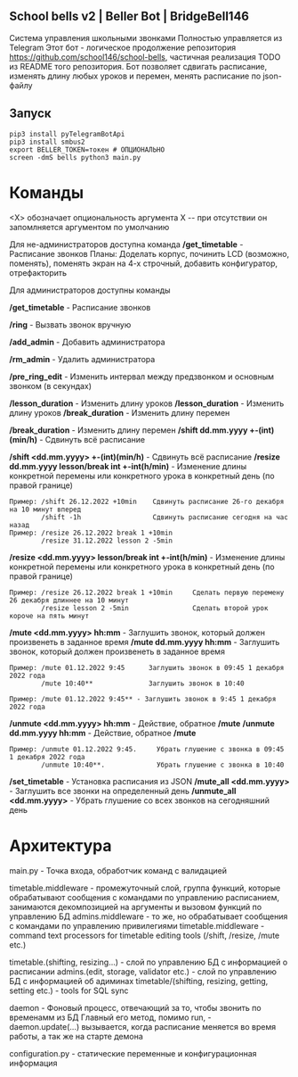 ## School bells v2 | Beller Bot | BridgeBell146

Система управления школьными звонками
Полностью управляется из Telegram
Этот бот - логическое продолжение репозитория https://github.com/school146/school-bells, частичная реализация TODO из README того репозитория. Бот позволяет сдвигать расписание, изменять длину любых уроков и перемен, менять расписание по json-файлу

## Запуск

```git clone https://github.com/school146/school-bells-v2/
pip3 install pyTelegramBotApi
pip3 install smbus2
export BELLER_TOKEN=токен # ОПЦИОНАЛЬНО
screen -dmS bells python3 main.py
```
# Команды

<Х> обозначает опциональность аргумента Х -- при отсутствии он запомлняется аргументом по умолчанию

Для не-администраторов доступна команда
**/get_timetable** - Расписание звонков 
Планы: Доделать корпус, починить LCD (возможно, поменять), поменять экран на 4-х строчный, добавить конфигуратор, отрефакторить

Для администраторов доступны команды

**/get_timetable** - Расписание звонков 

**/ring** - Вызвать звонок вручную

**/add_admin** - Добавить администратора

**/rm_admin** - Удалить администратора

**/pre_ring_edit** - Изменить интервал между предзвонком и основным звонком (в секундах)

**/lesson_duration** - Изменить длину уроков
**/lesson_duration** - Изменить длину уроков
**/break_duration** - Изменить длину перемен

**/break_duration** - Изменить длину перемен
**/shift dd.mm.yyyy +-(int)(min/h)** - Сдвинуть всё расписание

**/shift <dd.mm.yyyy> +-(int)(min/h)** - Сдвинуть всё расписание
**/resize dd.mm.yyyy lesson/break int +-int(h/min)** - Изменение длины конкретной перемены или конкретного урока в конкретный день (по правой границе)

    Пример: /shift 26.12.2022 +10min    Сдвинуть расписание 26-го декабря на 10 минут вперед 
            /shift -1h                  Сдвинуть расписание сегодня на час назад
    Пример: /resize 26.12.2022 break 1 +10min
            /resize 31.12.2022 lesson 2 -5min

**/resize <dd.mm.yyyy> lesson/break int +-int(h/min)** - Изменение длины конкретной перемены или конкретного урока в конкретный день (по правой границе)

    Пример: /resize 26.12.2022 break 1 +10min     Сделать первую перемену 26 декабря длиннее на 10 минут   
            /resize lesson 2 -5min                Сделать второй урок короче на пять минут

**/mute <dd.mm.yyyy> hh:mm** - Заглушить звонок, который должен произвенеть в заданное время
**/mute dd.mm.yyyy hh:mm** - Заглушить звонок, который должен произвенеть в заданное время

    Пример: /mute 01.12.2022 9:45      Заглушить звонок в 09:45 1 декабря 2022 года
            /mute 10:40**              Заглушить звонок в 10:40   

    Пример: /mute 01.12.2022 9:45** - Заглушить звонок в 9:45 1 декабря 2022 года

**/unmute <dd.mm.yyyy> hh:mm** - Действие, обратное **/mute**
**/unmute dd.mm.yyyy hh:mm** - Действие, обратное **/mute**

    Пример: /unmute 01.12.2022 9:45.     Убрать глушение с звонка в 09:45 1 декабря 2022 года
            /unmute 10:40**.             Убрать глушение с звонка в 10:40   

**/set_timetable** - Установка расписания из JSON
**/mute_all <dd.mm.yyyy>** - Заглушить все звонки на определенный день
**/unmute_all <dd.mm.yyyy>** - Убрать глушение со всех звонков на сегодняшний день

# Архитектура
main.py - Точка входа, обработчик команд с валидацией

timetable.middleware - промежуточный слой, группа функций, которые обрабатывают сообщения с командами по управлению расписанием, занимаются декомпозицией на аргументы и вызовом функций по управлению БД
admins.middleware - то же, но обрабатывает сообщения с командами по управлению привилегиями
 timetable.middleware - command text processors for timetable editing tools (/shift, /resize, /mute etc.)

timetable.(shifting, resizing...) - слой по управлению БД с информацией о расписании
admins.(edit, storage, validator etc.) - слой по управлению БД с информацией об адиминах
   timetable/(shifting, resizing, getting, setting etc.) - tools for SQL sync

daemon - Фоновый процесс, отвечающий за то, чтобы звонить по временамм из БД
Главный его метод, помимо run, -   
daemon.update(...) вызывается, когда расписание меняется во время работы, а так же на старте демона

configuration.py - статические переменные и конфигурационная информация
